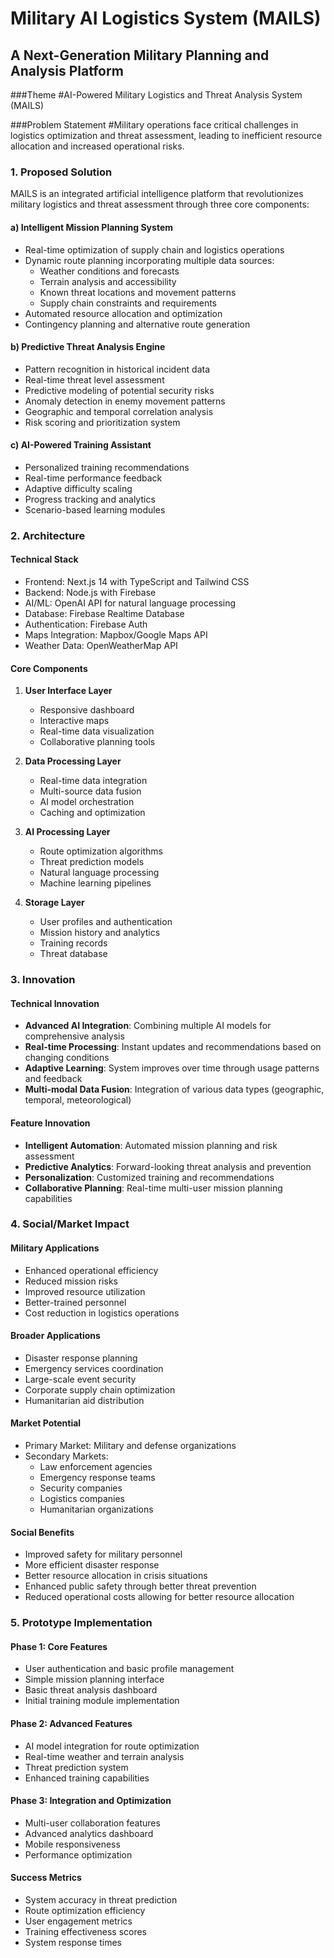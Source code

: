 # Military AI Logistics System (MAILS)
## A Next-Generation Military Planning and Analysis Platform

###Theme
#AI-Powered Military Logistics and Threat Analysis System (MAILS)

###Problem Statement
#Military operations face critical challenges in logistics optimization and threat assessment, leading to inefficient resource allocation and increased operational risks.

### 1. Proposed Solution

MAILS is an integrated artificial intelligence platform that revolutionizes military logistics and threat assessment through three core components:

#### a) Intelligent Mission Planning System
- Real-time optimization of supply chain and logistics operations
- Dynamic route planning incorporating multiple data sources:
  - Weather conditions and forecasts
  - Terrain analysis and accessibility
  - Known threat locations and movement patterns
  - Supply chain constraints and requirements
- Automated resource allocation and optimization
- Contingency planning and alternative route generation

#### b) Predictive Threat Analysis Engine
- Pattern recognition in historical incident data
- Real-time threat level assessment
- Predictive modeling of potential security risks
- Anomaly detection in enemy movement patterns
- Geographic and temporal correlation analysis
- Risk scoring and prioritization system

#### c) AI-Powered Training Assistant
- Personalized training recommendations
- Real-time performance feedback
- Adaptive difficulty scaling
- Progress tracking and analytics
- Scenario-based learning modules

### 2. Architecture

#### Technical Stack
- Frontend: Next.js 14 with TypeScript and Tailwind CSS
- Backend: Node.js with Firebase
- AI/ML: OpenAI API for natural language processing
- Database: Firebase Realtime Database
- Authentication: Firebase Auth
- Maps Integration: Mapbox/Google Maps API
- Weather Data: OpenWeatherMap API

#### Core Components
1. **User Interface Layer**
   - Responsive dashboard
   - Interactive maps
   - Real-time data visualization
   - Collaborative planning tools

2. **Data Processing Layer**
   - Real-time data integration
   - Multi-source data fusion
   - AI model orchestration
   - Caching and optimization

3. **AI Processing Layer**
   - Route optimization algorithms
   - Threat prediction models
   - Natural language processing
   - Machine learning pipelines

4. **Storage Layer**
   - User profiles and authentication
   - Mission history and analytics
   - Training records
   - Threat database

### 3. Innovation

#### Technical Innovation
- **Advanced AI Integration**: Combining multiple AI models for comprehensive analysis
- **Real-time Processing**: Instant updates and recommendations based on changing conditions
- **Adaptive Learning**: System improves over time through usage patterns and feedback
- **Multi-modal Data Fusion**: Integration of various data types (geographic, temporal, meteorological)

#### Feature Innovation
- **Intelligent Automation**: Automated mission planning and risk assessment
- **Predictive Analytics**: Forward-looking threat analysis and prevention
- **Personalization**: Customized training and recommendations
- **Collaborative Planning**: Real-time multi-user mission planning capabilities

### 4. Social/Market Impact

#### Military Applications
- Enhanced operational efficiency
- Reduced mission risks
- Improved resource utilization
- Better-trained personnel
- Cost reduction in logistics operations

#### Broader Applications
- Disaster response planning
- Emergency services coordination
- Large-scale event security
- Corporate supply chain optimization
- Humanitarian aid distribution

#### Market Potential
- Primary Market: Military and defense organizations
- Secondary Markets:
  - Law enforcement agencies
  - Emergency response teams
  - Security companies
  - Logistics companies
  - Humanitarian organizations

#### Social Benefits
- Improved safety for military personnel
- More efficient disaster response
- Better resource allocation in crisis situations
- Enhanced public safety through better threat prevention
- Reduced operational costs allowing for better resource allocation

### 5. Prototype Implementation

#### Phase 1: Core Features
- User authentication and basic profile management
- Simple mission planning interface
- Basic threat analysis dashboard
- Initial training module implementation

#### Phase 2: Advanced Features
- AI model integration for route optimization
- Real-time weather and terrain analysis
- Threat prediction system
- Enhanced training capabilities

#### Phase 3: Integration and Optimization
- Multi-user collaboration features
- Advanced analytics dashboard
- Mobile responsiveness
- Performance optimization

#### Success Metrics
- System accuracy in threat prediction
- Route optimization efficiency
- User engagement metrics
- Training effectiveness scores
- System response times
